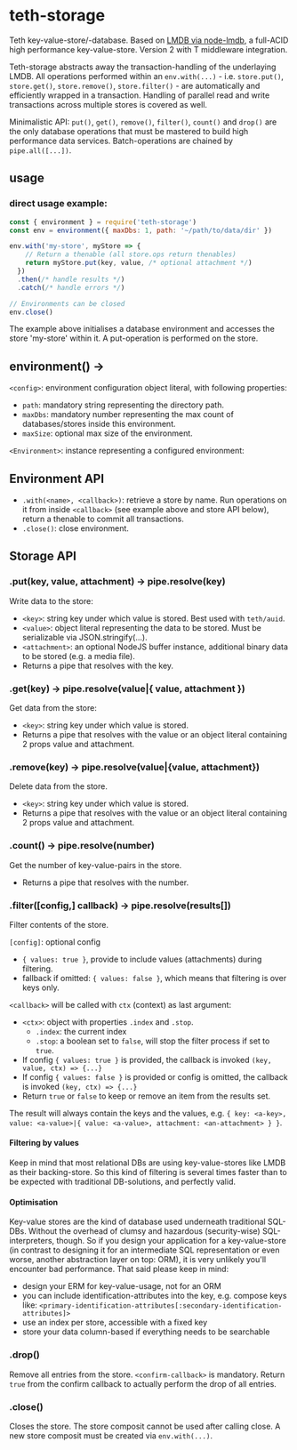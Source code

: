 # teth-storage

Teth key-value-store/-database. Based on [LMDB via node-lmdb](https://github.com/Venemo/node-lmdb), a full-ACID high performance key-value-store. Version 2 with T middleware integration.

Teth-storage abstracts away the transaction-handling of the underlaying LMDB. All operations performed within an `env.with(...)` - i.e. `store.put()`, `store.get()`, `store.remove()`, `store.filter()` - are automatically and efficiently wrapped in a transaction. Handling of parallel read and write transactions across multiple stores is covered as well.

Minimalistic API: `put()`, `get()`, `remove()`, `filter()`, `count()` and `drop()` are the only database operations that must be mastered to build high performance data services. Batch-operations are chained by `pipe.all([...])`.

## usage

### direct usage example:

``` javascript
const { environment } = require('teth-storage')
const env = environment({ maxDbs: 1, path: '~/path/to/data/dir' })

env.with('my-store', myStore => {
    // Return a thenable (all store.ops return thenables)
    return myStore.put(key, value, /* optional attachment */)
  })
  .then(/* handle results */)
  .catch(/* handle errors */)

// Environments can be closed
env.close()
```

The example above initialises a database environment and accesses the store 'my-store' within it. A put-operation is performed on the store.

## environment(<config>) -> <Environment>

`<config>`: environment configuration object literal, with following properties:
- `path`: mandatory string representing the directory path.
- `maxDbs`: mandatory number representing the max count of databases/stores inside this environment.
- `maxSize`: optional max size of the environment.

`<Environment>`: instance representing a configured environment:

## Environment API

- `.with(<name>, <callback>)`: retrieve a store by name. Run operations on it from inside `<callback>` (see example above and store API below), return a thenable to commit all transactions.
- `.close()`: close environment.

## Storage API

### .put(key, value, attachment) -> pipe.resolve(key)

Write data to the store:
- `<key>`: string key under which value is stored. Best used with `teth/auid`.
- `<value>`: object literal representing the data to be stored. Must be serializable via JSON.stringify(...).
- `<attachment>`: an optional NodeJS buffer instance, additional binary data to be stored (e.g. a media file).
- Returns a pipe that resolves with the key.

### .get(key) -> pipe.resolve(value|{ value, attachment })

Get data from the store:
- `<key>`: string key under which value is stored.
- Returns a pipe that resolves with the value or an object literal containing 2 props value and attachment.

### .remove(key) -> pipe.resolve(value|{value, attachment})

Delete data from the store.
- `<key>`: string key under which value is stored.
- Returns a pipe that resolves with the value or an object literal containing 2 props value and attachment.

### .count() -> pipe.resolve(number)

Get the number of key-value-pairs in the store.
- Returns a pipe that resolves with the number.

### .filter([config,] callback) -> pipe.resolve(results[])

Filter contents of the store.

`[config]`: optional config
- `{ values: true }`, provide to include values (attachments) during filtering.
- fallback if omitted: `{ values: false }`, which means that filtering is over keys only.

`<callback>` will be called with `ctx` (context) as last argument:
- `<ctx>`: object with properties `.index` and `.stop`.
  - `.index`: the current index
  - `.stop`: a boolean set to `false`, will stop the filter process if set to `true`.
- If config `{ values: true }` is provided, the callback is invoked `(key, value, ctx) => {...}`
- If config `{ values: false }` is provided or config is omitted, the callback is invoked `(key, ctx) => {...}`
- Return `true` or `false` to keep or remove an item from the results set.

The result will always contain the keys and the values, e.g. `{ key: <a-key>, value: <a-value>|{ value: <a-value>, attachment: <an-attachment> } }`.

#### Filtering by values

Keep in mind that most relational DBs are using key-value-stores like LMDB as their backing-store. So this kind of  filtering is several times faster than to be expected with traditional DB-solutions, and perfectly valid.

#### Optimisation

Key-value stores are the kind of database used underneath traditional SQL-DBs. Without the overhead of clumsy and hazardous (security-wise) SQL-interpreters, though. So if you design your application for a key-value-store (in contrast to designing it for an intermediate SQL representation or even worse, another abstraction layer on top: ORM), it is very unlikely you'll encounter bad performance. That said please keep in mind:

- design your ERM for key-value-usage, not for an ORM
- you can include identification-attributes into the key, e.g. compose keys like:
`<primary-identification-attributes[:secondary-identification-attributes]>`
- use an index per store, accessible with a fixed key
- store your data column-based if everything needs to be searchable

### .drop(<confirm-callback>)

Remove all entries from the store. `<confirm-callback>` is mandatory. Return `true` from the confirm callback to actually perform the drop of all entries.

### .close()

Closes the store. The store composit cannot be used after calling close. A new store composit must be created via `env.with(...)`.
